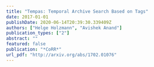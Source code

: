 ```yaml
---
title: "Tempas: Temporal Archive Search Based on Tags"
date: 2017-01-01
publishDate: 2020-06-14T20:39:30.339409Z
authors: ["Helge Holzmann", "Avishek Anand"]
publication_types: ["2"]
abstract: ""
featured: false
publication: "*CoRR*"
url_pdf: "http://arxiv.org/abs/1702.01076"
---
```



